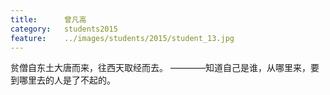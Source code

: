 ```yaml
---
title:		曾凡高
category:	students2015
feature:	../images/students/2015/student_13.jpg
---
```

贫僧自东土大唐而来，往西天取经而去。    ————知道自己是谁，从哪里来，要到哪里去的人是了不起的。


